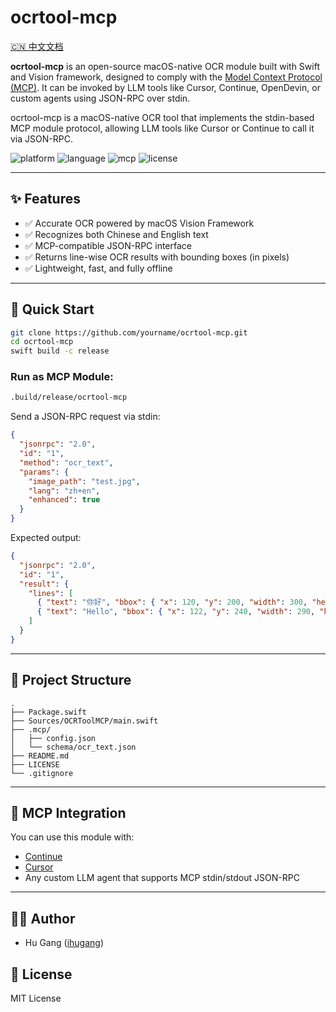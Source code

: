 # ocrtool-mcp

[🇨🇳 中文文档](README.zh.md)

**ocrtool-mcp** is an open-source macOS-native OCR module built with Swift and Vision framework, designed to comply with the [Model Context Protocol (MCP)](https://mcp-lang.org). It can be invoked by LLM tools like Cursor, Continue, OpenDevin, or custom agents using JSON-RPC over stdin.

ocrtool-mcp is a macOS-native OCR tool that implements the stdin-based MCP module protocol, allowing LLM tools like Cursor or Continue to call it via JSON-RPC.

![platform](https://img.shields.io/badge/platform-macOS-blue)
![language](https://img.shields.io/badge/language-Swift-orange)
![mcp](https://img.shields.io/badge/MCP-compatible-brightgreen)
![license](https://img.shields.io/github/license/yourname/ocrtool-mcp)

---

## ✨ Features

- ✅ Accurate OCR powered by macOS Vision Framework
- ✅ Recognizes both Chinese and English text
- ✅ MCP-compatible JSON-RPC interface
- ✅ Returns line-wise OCR results with bounding boxes (in pixels)
- ✅ Lightweight, fast, and fully offline

---

## 🚀 Quick Start

```bash
git clone https://github.com/yourname/ocrtool-mcp.git
cd ocrtool-mcp
swift build -c release
```

### Run as MCP Module:
```bash
.build/release/ocrtool-mcp
```

Send a JSON-RPC request via stdin:
```json
{
  "jsonrpc": "2.0",
  "id": "1",
  "method": "ocr_text",
  "params": {
    "image_path": "test.jpg",
    "lang": "zh+en",
    "enhanced": true
  }
}
```

Expected output:
```json
{
  "jsonrpc": "2.0",
  "id": "1",
  "result": {
    "lines": [
      { "text": "你好", "bbox": { "x": 120, "y": 200, "width": 300, "height": 20 } },
      { "text": "Hello", "bbox": { "x": 122, "y": 240, "width": 290, "height": 20 } }
    ]
  }
}
```

---

## 📁 Project Structure

```
.
├── Package.swift
├── Sources/OCRToolMCP/main.swift
├── .mcp/
│   ├── config.json
│   └── schema/ocr_text.json
├── README.md
├── LICENSE
└── .gitignore
```

---

## 📘 MCP Integration

You can use this module with:
- [Continue](https://github.com/continuedev/continue)
- [Cursor](https://cursor.sh)
- Any custom LLM agent that supports MCP stdin/stdout JSON-RPC

---

## 👨‍💻 Author

- Hu Gang ([ihugang](https://github.com/ihugang))

## 📝 License

MIT License
